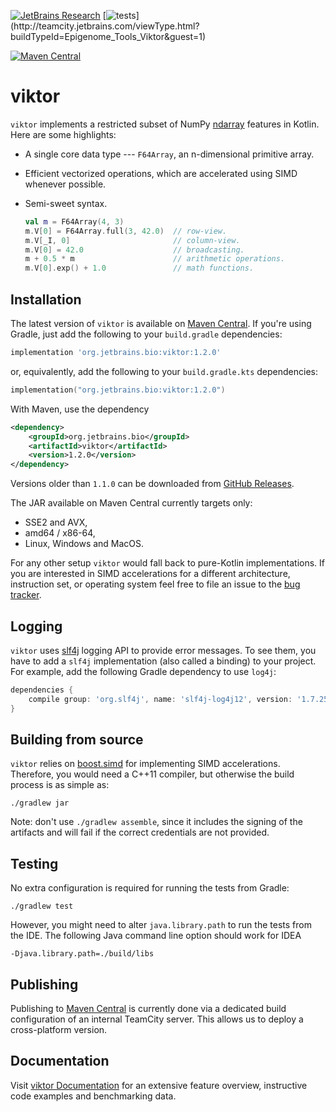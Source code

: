 [![JetBrains Research](https://jb.gg/badges/research.svg)](https://confluence.jetbrains.com/display/ALL/JetBrains+on+GitHub)
[![tests](http://teamcity.jetbrains.com/app/rest/builds/buildType:(id:Epigenome_Tools_Viktor)/statusIcon.svg)](http://teamcity.jetbrains.com/viewType.html?buildTypeId=Epigenome_Tools_Viktor&guest=1)

[![Maven Central](https://img.shields.io/maven-central/v/org.jetbrains.bio/viktor.svg?label=Maven%20Central)](https://search.maven.org/search?q=g:%22org.jetbrains.bio%22%20AND%20a:%22viktor%22)

viktor 
======

`viktor` implements a restricted subset of NumPy [ndarray][ndarray] features in
Kotlin. Here are some highlights:

* A single core data type --- `F64Array`, an n-dimensional primitive array.
* Efficient vectorized operations, which are accelerated using SIMD whenever
  possible.
* Semi-sweet syntax.

    ```kotlin
    val m = F64Array(4, 3)
    m.V[0] = F64Array.full(3, 42.0)  // row-view.
    m.V[_I, 0]                       // column-view.
    m.V[0] = 42.0                    // broadcasting.
    m + 0.5 * m                      // arithmetic operations.
    m.V[0].exp() + 1.0               // math functions.
    ```

[ndarray]: http://docs.scipy.org/doc/numpy/reference/arrays.ndarray.html

Installation
------------

The latest version of `viktor` is available on [Maven Central][maven-central].
If you're using Gradle, just add the following to your `build.gradle` dependencies:
```groovy
implementation 'org.jetbrains.bio:viktor:1.2.0'
```
or, equivalently, add the following to your `build.gradle.kts` dependencies:
```kotlin
implementation("org.jetbrains.bio:viktor:1.2.0")
```
With Maven, use the dependency
```xml
<dependency>
    <groupId>org.jetbrains.bio</groupId>
    <artifactId>viktor</artifactId>
    <version>1.2.0</version>
</dependency>
```

Versions older than `1.1.0` can be downloaded from [GitHub Releases][releases].

[maven-central]: https://search.maven.org/artifact/org.jetbrains.bio/viktor/1.2.0/jar
[releases]: https://github.com/JetBrains-Research/viktor/releases

The JAR available on Maven Central currently targets only:
- SSE2 and AVX,
- amd64 / x86-64,
- Linux, Windows and MacOS.

For any other setup `viktor` would fall back to pure-Kotlin
implementations. If you are interested in SIMD accelerations for a different
architecture, instruction set, or operating system feel free to file an issue to the
[bug tracker][issues].

[issues]: https://github.com/JetBrains-Research/viktor/issues

Logging
-------

`viktor` uses [slf4j](http://www.slf4j.org/) logging API to provide error messages.
To see them, you have to add a `slf4j` implementation (also called a binding)
to your project. For example, add the following Gradle dependency to use `log4j`:
```gradle
dependencies {
    compile group: 'org.slf4j', name: 'slf4j-log4j12', version: '1.7.25'
}
```

Building from source
--------------------

`viktor` relies on [boost.simd][boost.simd] for implementing SIMD
accelerations. Therefore, you would need a C++11 compiler,
but otherwise the build process is as simple as:

```shell
./gradlew jar
```

Note: don't use `./gradlew assemble`, since it includes the signing of the artifacts
and will fail if the correct credentials are not provided.

[boost.simd]: https://github.com/JetBrains-Research/boost.simd

Testing
-------

No extra configuration is required for running the tests from Gradle:

```shell
./gradlew test
```

However, you might need to alter `java.library.path` to run the tests from
the IDE. The following Java command line option should work for IDEA

```shell
-Djava.library.path=./build/libs
```

Publishing
----------

Publishing to [Maven Central][maven-central] is currently done via a dedicated
build configuration of an internal TeamCity server. This allows us
to deploy a cross-platform version.

Documentation
----

Visit [viktor Documentation](./docs/docs.md) for an extensive feature overview,
instructive code examples and benchmarking data. 
